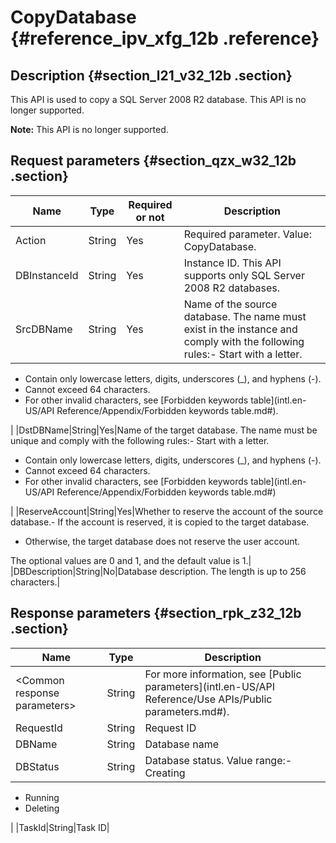# CopyDatabase {#reference_ipv_xfg_12b .reference}

## Description {#section_l21_v32_12b .section}

This API is used to copy a SQL Server 2008 R2 database. This API is no longer supported.

**Note:** This API is no longer supported.

## Request parameters {#section_qzx_w32_12b .section}

|Name|Type|Required or not|Description|
|----|----|---------------|-----------|
|Action|String|Yes|Required parameter. Value: CopyDatabase.|
|DBInstanceId|String|Yes|Instance ID. This API supports only SQL Server 2008 R2 databases.|
|SrcDBName|String|Yes|Name of the source database. The name must exist in the instance and comply with the following rules:-   Start with a letter.
-   Contain only lowercase letters, digits, underscores \(\_\), and hyphens \(-\).
-   Cannot exceed 64 characters.
-   For other invalid characters, see [Forbidden keywords table](intl.en-US/API Reference/Appendix/Forbidden keywords table.md#).

|
|DstDBName|String|Yes|Name of the target database. The name must be unique and comply with the following rules:-   Start with a letter.
-   Contain only lowercase letters, digits, underscores \(\_\), and hyphens \(-\).
-   Cannot exceed 64 characters.
-   For other invalid characters, see [Forbidden keywords table](intl.en-US/API Reference/Appendix/Forbidden keywords table.md#)

|
|ReserveAccount|String|Yes|Whether to reserve the account of the source database.-   If the account is reserved, it is copied to the target database.
-   Otherwise, the target database does not reserve the user account.

The optional values are 0 and 1, and the default value is 1.|
|DBDescription|String|No|Database description. The length is up to 256 characters.|

## Response parameters {#section_rpk_z32_12b .section}

|Name|Type|Description|
|----|----|-----------|
|<Common response parameters\>|String|For more information, see [Public parameters](intl.en-US/API Reference/Use APIs/Public parameters.md#).|
|RequestId|String|Request ID|
|DBName|String|Database name|
|DBStatus|String|Database status. Value range:-   Creating
-   Running
-   Deleting

|
|TaskId|String|Task ID|


